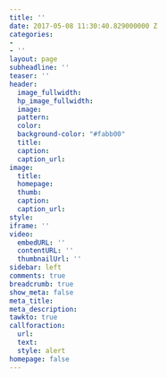 ```yaml
---
title: ''
date: 2017-05-08 11:30:40.829000000 Z
categories:
-
- ''
layout: page
subheadline: ''
teaser: ''
header:
  image_fullwidth:
  hp_image_fullwidth:
  image:
  pattern:
  color:
  background-color: "#fabb00"
  title:
  caption:
  caption_url:
image:
  title:
  homepage:
  thumb:
  caption:
  caption_url:
style:
iframe: ''
video:
  embedURL: ''
  contentURL: ''
  thumbnailUrl: ''
sidebar: left
comments: true
breadcrumb: true
show_meta: false
meta_title:
meta_description:
tawkto: true
callforaction:
  url:
  text:
  style: alert
homepage: false
---
```

